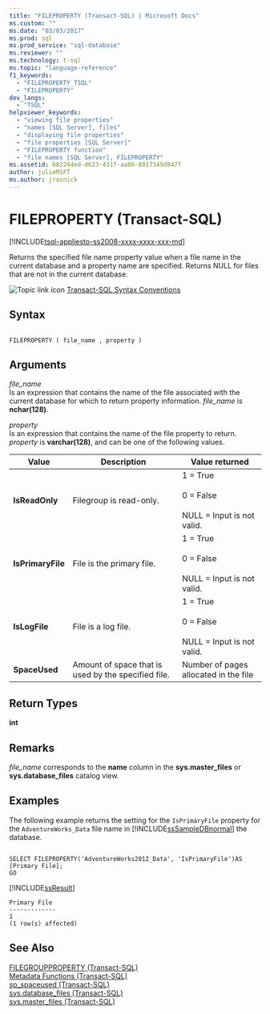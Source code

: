 ```yaml
---
title: "FILEPROPERTY (Transact-SQL) | Microsoft Docs"
ms.custom: ""
ms.date: "03/03/2017"
ms.prod: sql
ms.prod_service: "sql-database"
ms.reviewer: ""
ms.technology: t-sql
ms.topic: "language-reference"
f1_keywords: 
  - "FILEPROPERTY_TSQL"
  - "FILEPROPERTY"
dev_langs: 
  - "TSQL"
helpviewer_keywords: 
  - "viewing file properties"
  - "names [SQL Server], files"
  - "displaying file properties"
  - "file properties [SQL Server]"
  - "FILEPROPERTY function"
  - "file names [SQL Server], FILEPROPERTY"
ms.assetid: b82244ed-d623-431f-aa06-8017349d847f
author: julieMSFT
ms.author: jrasnick
---
```

# FILEPROPERTY (Transact-SQL)
[!INCLUDE[tsql-appliesto-ss2008-xxxx-xxxx-xxx-md](../../includes/tsql-appliesto-ss2008-xxxx-xxxx-xxx-md.md)]

  Returns the specified file name property value when a file name in the current database and a property name are specified. Returns NULL for files that are not in the current database.  
  
 ![Topic link icon](../../database-engine/configure-windows/media/topic-link.gif "Topic link icon") [Transact-SQL Syntax Conventions](../../t-sql/language-elements/transact-sql-syntax-conventions-transact-sql.md)  
  
## Syntax  
  
```  
  
FILEPROPERTY ( file_name , property )  
```  
  
## Arguments  
 *file_name*  
 Is an expression that contains the name of the file associated with the current database for which to return property information. *file_name* is **nchar(128)**.  
  
 *property*  
 Is an expression that contains the name of the file property to return. *property* is **varchar(128)**, and can be one of the following values.  
  
|Value|Description|Value returned|  
|-----------|-----------------|--------------------|  
|**IsReadOnly**|Filegroup is read-only.|1 = True<br /><br /> 0 = False<br /><br /> NULL = Input is not valid.|  
|**IsPrimaryFile**|File is the primary file.|1 = True<br /><br /> 0 = False<br /><br /> NULL = Input is not valid.|  
|**IsLogFile**|File is a log file.|1 = True<br /><br /> 0 = False<br /><br /> NULL = Input is not valid.|  
|**SpaceUsed**|Amount of space that is used by the specified file.|Number of pages allocated in the file|  
  
## Return Types  
 **int**  
  
## Remarks  
 *file_name* corresponds to the **name** column in the **sys.master_files** or **sys.database_files** catalog view.  
  
## Examples  
 The following example returns the setting for the `IsPrimaryFile` property for the `AdventureWorks_Data` file name in [!INCLUDE[ssSampleDBnormal](../../includes/sssampledbnormal-md.md)] the database.  
  
```  
  
SELECT FILEPROPERTY('AdventureWorks2012_Data', 'IsPrimaryFile')AS [Primary File];  
GO  
```  
  
 [!INCLUDE[ssResult](../../includes/ssresult-md.md)]  
  
```  
Primary File   
-------------  
1  
(1 row(s) affected)  
```  
  
## See Also  
 [FILEGROUPPROPERTY &#40;Transact-SQL&#41;](../../t-sql/functions/filegroupproperty-transact-sql.md)   
 [Metadata Functions &#40;Transact-SQL&#41;](../../t-sql/functions/metadata-functions-transact-sql.md)   
 [sp_spaceused &#40;Transact-SQL&#41;](../../relational-databases/system-stored-procedures/sp-spaceused-transact-sql.md)   
 [sys.database_files &#40;Transact-SQL&#41;](../../relational-databases/system-catalog-views/sys-database-files-transact-sql.md)   
 [sys.master_files &#40;Transact-SQL&#41;](../../relational-databases/system-catalog-views/sys-master-files-transact-sql.md)  
  
  

